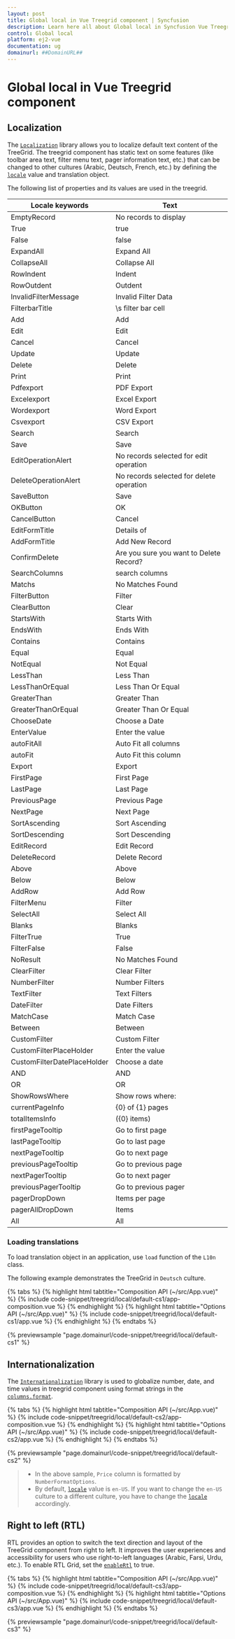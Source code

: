 ```yaml
---
layout: post
title: Global local in Vue Treegrid component | Syncfusion
description: Learn here all about Global local in Syncfusion Vue Treegrid component of Syncfusion Essential JS 2 and more.
control: Global local 
platform: ej2-vue
documentation: ug
domainurl: ##DomainURL##
---
```


# Global local in Vue Treegrid component

## Localization

The [`Localization`](../common/localization) library allows you to localize default text content of the TreeGrid. The treegrid component has static text on some features (like toolbar area text, filter menu text, pager information text, etc.) that can be changed to other cultures (Arabic, Deutsch, French, etc.) by defining the
[`locale`](https://ej2.syncfusion.com/vue/documentation/api/treegrid/#locale) value and translation object.

The following list of properties and its values are used in the treegrid.

Locale keywords |Text
-----|-----
EmptyRecord | No records to display
True | true
False | false
ExpandAll | Expand All
CollapseAll | Collapse All
RowIndent | Indent
RowOutdent | Outdent
InvalidFilterMessage | Invalid Filter Data
FilterbarTitle | \s filter bar cell
Add | Add
Edit| Edit
Cancel| Cancel
Update| Update
Delete | Delete
Print | Print
Pdfexport | PDF Export
Excelexport | Excel Export
Wordexport | Word Export
Csvexport | CSV Export
Search | Search
Save | Save
EditOperationAlert | No records selected for edit operation
DeleteOperationAlert | No records selected for delete operation
SaveButton | Save
OKButton | OK
CancelButton | Cancel
EditFormTitle | Details of
AddFormTitle | Add New Record
ConfirmDelete | Are you sure you want to Delete Record?
SearchColumns | search columns
Matchs | No Matches Found
FilterButton | Filter
ClearButton | Clear
StartsWith | Starts With
EndsWith | Ends With
Contains | Contains
Equal | Equal
NotEqual | Not Equal
LessThan | Less Than
LessThanOrEqual | Less Than Or Equal
GreaterThan | Greater Than
GreaterThanOrEqual | Greater Than Or Equal
ChooseDate | Choose a Date
EnterValue | Enter the value
autoFitAll | Auto Fit all columns
autoFit | Auto Fit this column
Export | Export
FirstPage | First Page
LastPage | Last Page
PreviousPage | Previous Page
NextPage | Next Page
SortAscending | Sort Ascending
SortDescending | Sort Descending
EditRecord | Edit Record
DeleteRecord | Delete Record
Above | Above
Below | Below
AddRow | Add Row
FilterMenu | Filter
SelectAll | Select All
Blanks | Blanks
FilterTrue | True
FilterFalse | False
NoResult | No Matches Found
ClearFilter | Clear Filter
NumberFilter | Number Filters
TextFilter | Text Filters
DateFilter | Date Filters
MatchCase | Match Case
Between | Between
CustomFilter | Custom Filter
CustomFilterPlaceHolder | Enter the value
CustomFilterDatePlaceHolder | Choose a date
AND | AND
OR | OR
ShowRowsWhere | Show rows where:
currentPageInfo | {0} of {1} pages
totalItemsInfo | ({0} items)
firstPageTooltip | Go to first page
lastPageTooltip | Go to last page
nextPageTooltip | Go to next page
previousPageTooltip | Go to previous page
nextPagerTooltip | Go to next pager
previousPagerTooltip | Go to previous pager
pagerDropDown | Items per page
pagerAllDropDown | Items
All | All

### Loading translations

To load translation object in an application, use `load` function of the `L10n` class.

The following example demonstrates the TreeGrid in `Deutsch` culture.

{% tabs %}
{% highlight html tabtitle="Composition API (~/src/App.vue)" %}
{% include code-snippet/treegrid/local/default-cs1/app-composition.vue %}
{% endhighlight %}
{% highlight html tabtitle="Options API (~/src/App.vue)" %}
{% include code-snippet/treegrid/local/default-cs1/app.vue %}
{% endhighlight %}
{% endtabs %}
        
{% previewsample "page.domainurl/code-snippet/treegrid/local/default-cs1" %}

## Internationalization

The [`Internationalization`](../common/internationalization/) library is used to globalize number, date, and time values in treegrid component using format strings in the [`columns.format`](https://ej2.syncfusion.com/vue/documentation/api/treegrid/column/#format).

{% tabs %}
{% highlight html tabtitle="Composition API (~/src/App.vue)" %}
{% include code-snippet/treegrid/local/default-cs2/app-composition.vue %}
{% endhighlight %}
{% highlight html tabtitle="Options API (~/src/App.vue)" %}
{% include code-snippet/treegrid/local/default-cs2/app.vue %}
{% endhighlight %}
{% endtabs %}
        
{% previewsample "page.domainurl/code-snippet/treegrid/local/default-cs2" %}

> * In the above sample, `Price` column is formatted by `NumberFormatOptions`.
> * By default, [`locale`](https://ej2.syncfusion.com/vue/documentation/api/treegrid/#locale) value is `en-US`. If you want to change the `en-US` culture to a different culture, you have to change  the [`locale`](https://ej2.syncfusion.com/vue/documentation/api/treegrid/#locale) accordingly.

## Right to left (RTL)

RTL provides an option to switch the text direction and layout of the TreeGrid component from right to left. It improves the user experiences and accessibility for users who use right-to-left languages (Arabic, Farsi, Urdu, etc.). To enable RTL Grid, set the [`enableRtl`](https://ej2.syncfusion.com/vue/documentation/api/treegrid/#enablertl) to true.

{% tabs %}
{% highlight html tabtitle="Composition API (~/src/App.vue)" %}
{% include code-snippet/treegrid/local/default-cs3/app-composition.vue %}
{% endhighlight %}
{% highlight html tabtitle="Options API (~/src/App.vue)" %}
{% include code-snippet/treegrid/local/default-cs3/app.vue %}
{% endhighlight %}
{% endtabs %}
        
{% previewsample "page.domainurl/code-snippet/treegrid/local/default-cs3" %}
